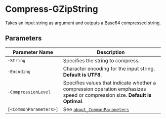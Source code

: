 # Compress-GZipString

Takes an input string as argument and outputs a Base64 compressed string.

## Parameters

| Parameter Name | Description |
| --- | --- |
| `-String` | Specifies the string to compress. |
| `-Encoding` | Character encoding for the input string. __Default is UTF8__. |
| `-CompressionLevel` | Specifies values that indicate whether a compression operation emphasizes speed or compression size. __Default is Optimal__.
| `[<CommonParameters>]` | See [`about_CommonParameters`](https://go.microsoft.com/fwlink/?LinkID=113216) |
